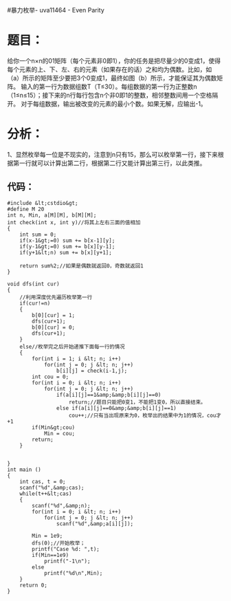 #暴力枚举- uva11464 - Even Parity
# 题目：

给你一个n×n的01矩阵（每个元素非0即1），你的任务是把尽量少的0变成1，使得每个元素的上、下、左、右的元素（如果存在的话）之和均为偶数。比如，如（a）所示的矩阵至少要把3个0变成1，最终如图（b）所示，才能保证其为偶数矩阵。 输入的第一行为数据组数T（T≤30）。每组数据的第一行为正整数n（1≤n≤15）；接下来的n行每行包含n个非0即1的整数，相邻整数间用一个空格隔开。 对于每组数据，输出被改变的元素的最小个数。如果无解，应输出-1。

# 分析：

1、显然枚举每一位是不现实的，注意到n只有15，那么可以枚举第一行，接下来根据第一行就可以计算出第二行，根据第二行又能计算出第三行，以此类推。

## 代码：

```
#include &lt;cstdio&gt;
#define M 20
int n, Min, a[M][M], b[M][M];
int check(int x, int y)//将其上左右三面的值相加
{
    int sum = 0;
    if(x-1&gt;=0) sum += b[x-1][y];
    if(y-1&gt;=0) sum += b[x][y-1];
    if(y+1&lt;n) sum += b[x][y+1];

    return sum%2;//如果是偶数就返回0，奇数就返回1
}

void dfs(int cur)
{
    //利用深度优先遍历枚举第一行
    if(cur!=n)
    {
        b[0][cur] = 1;
        dfs(cur+1);
        b[0][cur] = 0;
        dfs(cur+1);
    }
    else//枚举完之后开始递推下面每一行的情况
    {
        for(int i = 1; i &lt; n; i++)
            for(int j = 0; j &lt; n; j++)
                b[i][j] = check(i-1,j);
        int cou = 0;
        for(int i = 0; i &lt; n; i++)
            for(int j = 0; j &lt; n; j++)
                if(a[i][j]==1&amp;&amp;b[i][j]==0)
                    return;//题目只能把0变1，不能把1变0，所以直接结束。
                else if(a[i][j]==0&amp;&amp;b[i][j]==1)
                    cou++;//只有当出现原来为0，枚举出的结果中为1的情况，cou才+1
        if(Min&gt;cou)
            Min = cou;
        return;
    }


}
int main ()
{
    int cas, t = 0;
    scanf("%d",&amp;cas);
    while(t++&lt;cas)
    {
        scanf("%d",&amp;n);
        for(int i = 0; i &lt; n; i++)
            for(int j = 0; j &lt; n; j++)
                scanf("%d",&amp;a[i][j]);

        Min = 1e9;
        dfs(0);//开始枚举；
        printf("Case %d: ",t);
        if(Min==1e9)
            printf("-1\n");
        else
            printf("%d\n",Min);
    }
    return 0;
}


```
